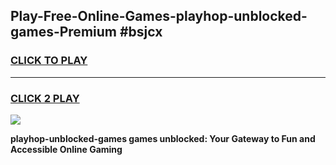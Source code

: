 
## Play-Free-Online-Games-playhop-unblocked-games-Premium #bsjcx
<h3>
<a href="https://premium.freeplayer.one?title=playhop-unblocked-games&ref=8M">CLICK TO PLAY</a></h3>
<hr>

<h3>
<a href="https://premium.freeplayer.one?title=playhop-unblocked-games&ref=8M">CLICK 2 PLAY</a>
  
</h3>

<a href="https://premium.freeplayer.one?title=playhop-unblocked-games&ref=8M"><img src="https://clearcache.store/games.png"></a>


**playhop-unblocked-games games unblocked: Your Gateway to Fun and Accessible Online Gaming**
